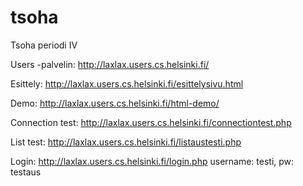 tsoha
=====

Tsoha periodi IV

Users -palvelin:
http://laxlax.users.cs.helsinki.fi/

Esittely:
http://laxlax.users.cs.helsinki.fi/esittelysivu.html

Demo:
http://laxlax.users.cs.helsinki.fi/html-demo/

Connection test:
http://laxlax.users.cs.helsinki.fi/connectiontest.php

List test:
http://laxlax.users.cs.helsinki.fi/listaustesti.php

Login:
http://laxlax.users.cs.helsinki.fi/login.php
username: testi, pw: testaus

